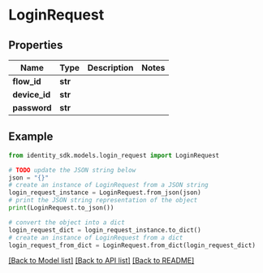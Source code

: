 # LoginRequest


## Properties

Name | Type | Description | Notes
------------ | ------------- | ------------- | -------------
**flow_id** | **str** |  | 
**device_id** | **str** |  | 
**password** | **str** |  | 

## Example

```python
from identity_sdk.models.login_request import LoginRequest

# TODO update the JSON string below
json = "{}"
# create an instance of LoginRequest from a JSON string
login_request_instance = LoginRequest.from_json(json)
# print the JSON string representation of the object
print(LoginRequest.to_json())

# convert the object into a dict
login_request_dict = login_request_instance.to_dict()
# create an instance of LoginRequest from a dict
login_request_from_dict = LoginRequest.from_dict(login_request_dict)
```
[[Back to Model list]](../README.md#documentation-for-models) [[Back to API list]](../README.md#documentation-for-api-endpoints) [[Back to README]](../README.md)


